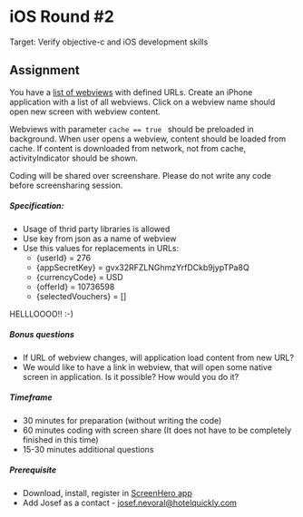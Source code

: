 iOS Round #2
==========

Target: Verify objective-c and iOS development skills

## Assignment
You have a [list of webviews](http://appcontent.hotelquickly.com/en/1/ios/index.json) with defined URLs. Create an iPhone application with a list of all webviews. Click on a webview name should open new screen with webview content.  

Webviews with parameter ```cache == true ``` should be preloaded in background. When user opens a webview, content should be loaded from cache. If content is downloaded from network, not from cache, activityIndicator should be shown.

Coding will be shared over screenshare. Please do not write any code before screensharing session.

##### Specification:
* Usage of thrid party libraries is allowed
* Use key from json as a name of webview
* Use this values for replacements in URLs:
	* {userId} = 276
	* {appSecretKey} = gvx32RFZLNGhmzYrfDCkb9jypTPa8Q
	* {currencyCode} = USD
	* {offerId} = 10736598
	* {selectedVouchers} = []

HELLLOOOO!! :-)

##### Bonus questions
* If URL of webview changes, will application load content from new URL?
* We would like to have a link in webview, that will open some native screen in application. Is it possible? How would you do it?

##### Timeframe
* 30 minutes for preparation (without writing the code)
* 60 minutes coding with screen share (It does not have to be completely finished in this time)
* 15-30 minutes additional questions


##### Prerequisite
* Download, install, register in [ScreenHero app](http://screenhero.com/)
* Add Josef as a contact - josef.nevoral@hotelquickly.com

